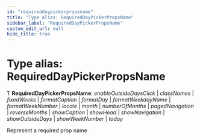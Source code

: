 ```yaml
---
id: "requireddaypickerpropsname"
title: "Type alias: RequiredDayPickerPropsName"
sidebar_label: "RequiredDayPickerPropsName"
custom_edit_url: null
hide_title: true
---
```


# Type alias: RequiredDayPickerPropsName

Ƭ **RequiredDayPickerPropsName**: *enableOutsideDaysClick* \| *classNames* \| *fixedWeeks* \| *formatCaption* \| *formatDay* \| *formatWeekdayName* \| *formatWeekNumber* \| *locale* \| *month* \| *numberOfMonths* \| *pagedNavigation* \| *reverseMonths* \| *showCaption* \| *showHead* \| *showNavigation* \| *showOutsideDays* \| *showWeekNumber* \| *today*

Represent a required prop name
